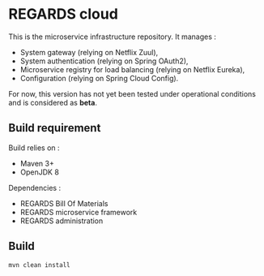 # REGARDS cloud

This is the microservice infrastructure repository. It manages :
* System gateway (relying on Netflix Zuul),
* System authentication (relying on Spring OAuth2),
* Microservice registry for load balancing (relying on Netflix Eureka),
* Configuration (relying on Spring Cloud Config).

For now, this version has not yet been tested under operational conditions and is considered as **beta**.

## Build requirement

Build relies on :
* Maven 3+
* OpenJDK 8

Dependencies : 
* REGARDS Bill Of Materials
* REGARDS microservice framework
* REGARDS administration

## Build

```shell
mvn clean install
```
